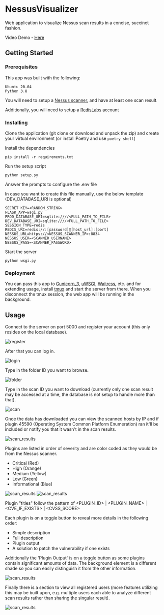 # NessusVisualizer

Web application to visualize Nessus scan results in a concise, succinct fashion.

Video Demo - [Here](https://youtu.be/8ZbkkKt7Sns)

## Getting Started

### Prerequisites

This app was built with the following:

```
Ubuntu 20.04
Python 3.8
```

You will need to setup a [Nessus scanner](https://www.tenable.com/products/nessus), and have at least one scan result.

Additionally, you will need to setup a [RedisLabs](https://redislabs.com/try-free/) account

### Installing

Clone the application (git clone or download and unpack the zip) and create your virtual environment (or install Poetry and use `poetry shell`)

Install the dependencies

```
pip install -r requirements.txt
```

Run the setup script

```
python setup.py
```

Answer the prompts to configure the .env file

In case you want to create this file manually, use the below template (DEV_DATABASE_URI is optional)

```
SECRET_KEY=<RANDOM_STRING>
FLASK_APP=wsgi.py
PROD_DATABASE_URI=sqlite:////<FULL_PATH_TO_FILE>
DEV_DATABASE_URI=sqlite:////<FULL_PATH_TO_FILE>
SESSION_TYPE=redis
REDIS_URI=redis://:[password]@[host_url]:[port]
NESSUS_URL=https://<NESSUS_SCANNER_IP>:8834
NESSUS_USER=<SCANNER_USERNAME>
NESSUS_PASS=<SCANNER_PASSWORD>
```

Start the server

```
python wsgi.py
```

### Deployment

You can pass this app to [Gunicorn_3](https://gunicorn.org/), [uWSGI](https://uwsgi-docs.readthedocs.io/en/latest/), [Waitress](https://docs.pylonsproject.org/projects/waitress/en/latest/), etc. and for extending usage, install [tmux](https://github.com/tmux/tmux/wiki) and start the server from there. When you disconnect the tmux session, the web app will be running in the background.

## Usage

Connect to the server on port 5000 and register your account (this only resides on the local database).

![register](app/static/img/Register.png)

After that you can log in.

![login](app/static/img/Login.png)

Type in the folder ID you want to browse.

![folder](app/static/img/Select_Folder.png)

Type in the scan ID you want to download (currently only one scan result may be accessed at a time, the database is not setup to handle more than that).

![scan](app/static/img/Select_Scan.png)

Once the data has downloaded you can view the scanned hosts by IP and if plugin 45590 (Operating System Common Platform Enumeration) ran it'll be included or notify you that it wasn't in the scan results.

![scan_results](app/static/img/Scan_Results.png)

Plugins are listed in order of severity and are color coded as they would be from the Nessus scanner.

- Critical (Red)
- High (Orange)
- Medium (Yellow)
- Low (Green)
- Informational (Blue)

![scan_results](app/static/img/Crit_High_Med.png)
![scan_results](app/static/img/Med_Low_Info.png)

Plugin "titles" follow the pattern of <PLUGIN_ID> | <PLUGIN_NAME> | <PORT> <CVE_IF_EXISTS> | <CVSS_SCORE>

Each plugin is on a toggle button to reveal more details in the following order:

- Simple description
- Full description
- Plugin output
- A solution to patch the vulnerability if one exists

Additionally the 'Plugin Output' is on a toggle button as some plugins contain significant amounts of data. The background element is a different shade so you can easily distinguish it from the other information.

![scan_results](app/static/img/Plugin_Details.png)

Finally there is a section to view all registered users (more features utilizing this may be built upon, e.g. multiple users each able to analyze different scan results rather than sharing the singular result).

![scan_results](app/static/img/User_Records.png)
